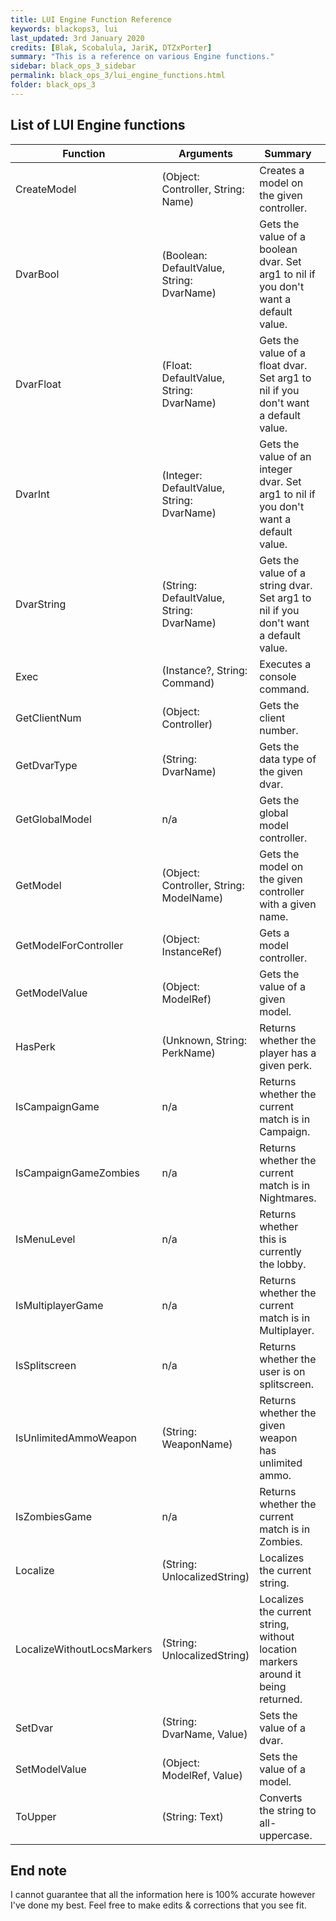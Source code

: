 ```yaml
---
title: LUI Engine Function Reference
keywords: blackops3, lui
last_updated: 3rd January 2020
credits: [Blak, Scobalula, JariK, DTZxPorter]
summary: "This is a reference on various Engine functions."
sidebar: black_ops_3_sidebar
permalink: black_ops_3/lui_engine_functions.html
folder: black_ops_3
---
```


## List of LUI Engine functions

| Function | Arguments | Summary | Returns |
| -------- | ------- | -------- | ------- |
| CreateModel | (Object: Controller, String: Name) | Creates a model on the given controller. | (Object: ModelRef) |
| DvarBool | (Boolean: DefaultValue, String: DvarName) | Gets the value of a boolean dvar. Set arg1 to nil if you don't want a default value. | (Boolean: DvarValue) |
| DvarFloat | (Float: DefaultValue, String: DvarName) | Gets the value of a float dvar. Set arg1 to nil if you don't want a default value. | (Float: DvarValue) |
| DvarInt | (Integer: DefaultValue, String: DvarName) | Gets the value of an integer dvar. Set arg1 to nil if you don't want a default value. | (Integer: DvarValue) |
| DvarString | (String: DefaultValue, String: DvarName) | Gets the value of a string dvar. Set arg1 to nil if you don't want a default value. | (String: DvarValue) |
| Exec | (Instance?, String: Command) | Executes a console command. | Nothing |
| GetClientNum | (Object: Controller) | Gets the client number. | (Integer: ClientNum) |
| GetDvarType | (String: DvarName) | Gets the data type of the given dvar. | (DvarType) |
| GetGlobalModel | n/a | Gets the global model controller. | (Object: Controller) |
| GetModel | (Object: Controller, String: ModelName) | Gets the model on the given controller with a given name. | (Object: ModelRef) |
| GetModelForController | (Object: InstanceRef) | Gets a model controller. | (Object: Controller) |
| GetModelValue | (Object: ModelRef) | Gets the value of a given model. | (ModelVal) |
| HasPerk | (Unknown, String: PerkName) | Returns whether the player has a given perk. | (Boolean: HasPerk) |
| IsCampaignGame | n/a | Returns whether the current match is in Campaign. | (Boolean: IsCampaign) |
| IsCampaignGameZombies | n/a | Returns whether the current match is in Nightmares. | (Boolean: IsNightmares) |
| IsMenuLevel | n/a | Returns whether this is currently the lobby. | (Boolean: IsLobby) |
| IsMultiplayerGame | n/a | Returns whether the current match is in Multiplayer. | (Boolean: IsMultiplayer) |
| IsSplitscreen | n/a | Returns whether the user is on splitscreen. | (Boolean: IsSplitscreen) |
| IsUnlimitedAmmoWeapon | (String: WeaponName) | Returns whether the given weapon has unlimited ammo. | (Boolean: UnlimitedAmmo) |
| IsZombiesGame | n/a | Returns whether the current match is in Zombies. | (Boolean: IsZombies) |
| Localize | (String: UnlocalizedString) | Localizes the current string. | (String: LocalizedString) |
| LocalizeWithoutLocsMarkers | (String: UnlocalizedString) | Localizes the current string, without location markers around it being returned. | (String: LocalizedString) |
| SetDvar | (String: DvarName, Value) | Sets the value of a dvar. | Nothing |
| SetModelValue | (Object: ModelRef, Value) | Sets the value of a model. | Nothing |
| ToUpper | (String: Text) | Converts the string to all-uppercase. | (String: TEXT) |


## End note
I cannot guarantee that all the information here is 100% accurate however I've done my best. Feel free to make edits & corrections that you see fit.
